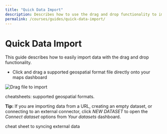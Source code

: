 ```yaml
---
title: "Quick Data Import"
description: Describes how to use the drag and drop functionality to import data with the CARTO Builder.
permalink: /courses/guides/quick-data-import/
---
```


# Quick Data Import

This guide describes how to easily import data with the drag and drop functionality. 

- Click and drag a supported geospatial format file directly onto your maps dashboard

![Drag file to import](/academy/img/guides/quick_import/drag_file_to_import.gif)

cheatsheets: supported geospatial formats.

**Tip:** If you are importing data from a URL, creating an empty dataset, or connecting to an external connector, click _NEW DATASET_ to open the _Connect dataset_ options from _Your datasets_ dashboard.

cheat sheet to syncing external data
